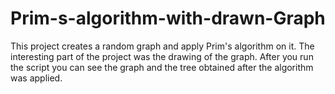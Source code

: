 # Prim-s-algorithm-with-drawn-Graph
This project creates a random graph and apply Prim's algorithm on it.
The interesting part of the project was the drawing of the graph.
After you run the script you can see the graph and the tree obtained after the algorithm was applied.

